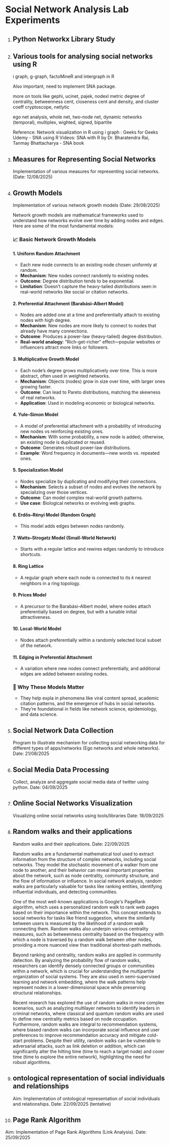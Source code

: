# Social Network Analysis Lab Experiments

1. ## Python Networkx Library Study

2. ## Various tools for analysing social networks using R

   i graph, g-graph, factoMineR and intergraph in R

   Also important, need to implement SNA package.

   more on tools like gephi, ucinet, pajek, nodexl
   metric degree of centrality, betweenness cent, closeness cent and density, and cluster coeff
   cryptoscope, netlytic

   ego net analysis, whole net, two-node net, dynamic networks (temporal), multiplex, wighted, signed, bipartite

   Reference:
   Network visualization in R using i graph : Geeks for Geeks
   Udemy - SNA using R
   Videos: SNA with R by Dr. Bharatendra Rai, Tanmay Bhattacharya - SNA book

3. ## Measures for Representing Social Networks

   Implementation of various measures for representing social networks. (Date: 12/08/2025)

4. ## Growth Models

   Implementation of various network growth models (Date: 29/08/2025)

   Network growth models are mathematical frameworks used to understand how networks evolve over time by adding nodes and edges. Here are some of the most fundamental models:

   ### 📈 Basic Network Growth Models

   #### 1. **Uniform Random Attachment**

   - Each new node connects to an existing node chosen uniformly at random.
   - **Mechanism**: New nodes connect randomly to existing nodes.
   - **Outcome**: Degree distribution tends to be exponential.
   - **Limitation**: Doesn’t capture the heavy-tailed distributions seen in real-world networks like social or citation networks.

   #### 2. **Preferential Attachment (Barabási–Albert Model)**

   - Nodes are added one at a time and preferentially attach to existing nodes with high degree.
   - **Mechanism**: New nodes are more likely to connect to nodes that already have many connections.
   - **Outcome**: Produces a power-law (heavy-tailed) degree distribution.
   - **Real-world analogy**: “Rich-get-richer” effect—popular websites or influencers attract more links or followers.

   #### 3. **Multiplicative Growth Model**

   - Each node’s degree grows multiplicatively over time. This is more abstract, often used in weighted networks.
   - **Mechanism**: Objects (nodes) grow in size over time, with larger ones growing faster.
   - **Outcome**: Can lead to Pareto distributions, matching the skewness of real networks.
   - **Application**: Used in modeling economic or biological networks.

   #### 4. **Yule–Simon Model**

   - A model of preferential attachment with a probability of introducing new nodes vs reinforcing existing ones.
   - **Mechanism**: With some probability, a new node is added; otherwise, an existing node is duplicated or reused.
   - **Outcome**: Generates robust power-law distributions.
   - **Example**: Word frequency in documents—new words vs. repeated ones.

   #### 5. **Specialization Model**

   - Nodes specialize by duplicating and modifying their connections.
   - **Mechanism**: Selects a subset of nodes and evolves the network by specializing over those vertices.
   - **Outcome**: Can model complex real-world growth patterns.
   - **Use case**: Biological networks or evolving web graphs.

   #### 6. Erdős–Rényi Model (Random Graph)

   - This model adds edges between nodes randomly.

   #### 7. Watts–Strogatz Model (Small-World Network)

   - Starts with a regular lattice and rewires edges randomly to introduce shortcuts.

   #### 8. Ring Lattice

   - A regular graph where each node is connected to its 𝑘 nearest neighbors in a ring topology.

   #### 9. Prices Model

   - A precursor to the Barabási–Albert model, where nodes attach preferentially based on degree, but with a tunable initial attractiveness.

   #### 10. Local-World Model

   - Nodes attach preferentially within a randomly selected local subset of the network.

   #### 11. Edging in Preferential Attachment

   - A variation where new nodes connect preferentially, and additional edges are added between existing nodes.

   ### 🧠 Why These Models Matter

   - They help expla in phenomena like viral content spread, academic citation patterns, and the emergence of hubs in social networks.
   - They’re foundational in fields like network science, epidemiology, and data science.

5. ## Social Network Data Collection

   Program to illustrate mechanism for collecting social networking data for different types of apps/networks (Ego networks and whole networks). Date: 21/08/2025

6. ## Social Media Data Processing

   Collect, analyze and aggregate social media data of twitter using python.
   Date: 04/09/2025

7. ## Online Social Networks Visualization

   Visualizing online social networks using tools/libraries
   Date: 18/09/2025

8. ## Random walks and their applications

   Random walks and their applications.
   Date: 22/09/2025

   Random walks are a fundamental mathematical tool used to extract information from the structure of complex networks, including social networks. They model the stochastic movement of a walker from one node to another, and their behavior can reveal important properties about the network, such as node centrality, community structure, and the flow of information or influence.
   In social network analysis, random walks are particularly valuable for tasks like ranking entities, identifying influential individuals, and detecting communities.

   One of the most well-known applications is Google's PageRank algorithm, which uses a personalized random walk to rank web pages based on their importance within the network.
   This concept extends to social networks for tasks like friend suggestion, where the similarity between users is measured by the likelihood of a random walk connecting them.
   Random walks also underpin various centrality measures, such as betweenness centrality based on the frequency with which a node is traversed by a random walk between other nodes, providing a more nuanced view than traditional shortest-path methods.

   Beyond ranking and centrality, random walks are applied in community detection. By analyzing the probability flow of random walks, researchers can identify densely connected groups or communities within a network, which is crucial for understanding the multipartite organization of social systems.
   They are also used in semi-supervised learning and network embedding, where the walk patterns help represent nodes in a lower-dimensional space while preserving structural relationships.

   Recent research has explored the use of random walks in more complex scenarios, such as analyzing multilayer networks to identify leaders in criminal networks, where classical and quantum random walks are used to define new centrality metrics based on node occupation.
   Furthermore, random walks are integral to recommendation systems, where biased random walks can incorporate social influence and user preferences to improve recommendation accuracy and mitigate cold-start problems.
   Despite their utility, random walks can be vulnerable to adversarial attacks, such as link deletion or addition, which can significantly alter the hitting time (time to reach a target node) and cover time (time to explore the entire network), highlighting the need for robust algorithms.

9. ## ontological representation of social individuals and relationships

   Aim: Implementation of ontological representation of social individuals and relationships.
   Date: 22/09/2025 (tentative)

10. ## Page Rank Algorithm

   Aim: Implementation of Page Rank Algorithms (Link Analysis).
   Date: 25/09/2025
